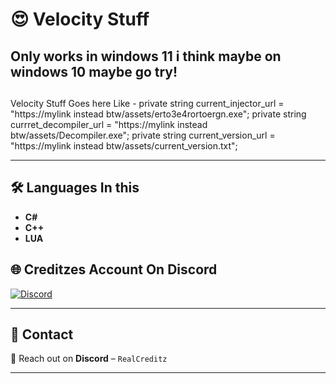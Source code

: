 # 😍 Velocity Stuff
Only works in windows 11 i think maybe on windows 10 maybe go try!
---

## 

Velocity Stuff Goes here
Like - 
        private string current_injector_url = "https://mylink instead btw/assets/erto3e4rortoergn.exe";
        private string currret_decompiler_url = "https://mylink instead btw/assets/Decompiler.exe";
        private string current_version_url = "https://mylink instead btw/assets/current_version.txt";

---

## 🛠 Languages In this

- **C#**
- **C++**
- **LUA**


## 🌐 Creditzes Account On Discord

[![Discord](https://img.shields.io/badge/DISCORD-5865F2?style=for-the-badge&logo=discord&logoColor=white)](https://discord.com/users/1364953466736345171)  

---

## 💬 Contact

📩 Reach out on **Discord** – `RealCreditz`  

---
